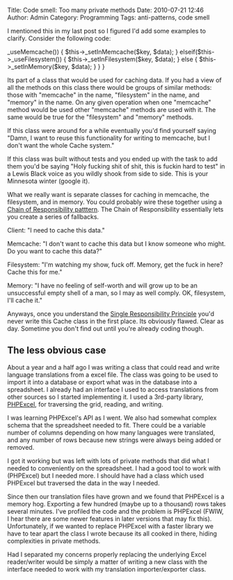 Title: Code smell: Too many private methods
Date: 2010-07-21 12:46
Author: Admin
Category: Programming
Tags: anti-patterns, code smell

I mentioned this in my last post so I figured I'd add some examples to
clarify. Consider the following code:

<div class="code php" markdown="1">
    <?class Cache {
        public function set($key, $data) {
            if($this->_useMemcache()) {
                $this->_setInMemcache($key, $data);
            } elseif($this->_useFilesystem()) {
                $this->_setInFilesystem($key, $data);
            } else {
                $this->_setInMemory($key, $data);
            }
        }
    }
</div>

Its part of a class that would be used for caching data. If you had a
view of all the methods on this class there would be groups of similar
methods: those with "memcache" in the name, "filesystem" in the name,
and "memory" in the name. On any given operation when one "memcache"
method would be used other "memcache" methods are used with it. The same
would be true for the "filesystem" and "memory" methods.

If this class were around for a while eventually you'd find yourself
saying "Damn, I want to reuse this functionality for writing to
memcache, but I don't want the whole Cache system."

If this class was built without tests and you ended up with the task to
add them you'd be saying "Holy fucking shit of shit, this is fuckin hard
to test" in a Lewis Black voice as you wildly shook from side to side.
This is your Minnesota winter (google it).

What we really want is separate classes for caching in memcache, the
filesystem, and in memory. You could probably wire these together using
a [Chain of Responsibility patttern][]. The Chain of Responsibility
essentially lets you create a series of fallbacks.

Client: "I need to cache this data."  

Memcache: "I don't want to cache this data but I know someone who might.
Do you want to cache this data?"  

Filesystem: "I'm watching my show, fuck off. Memory, get the fuck in
here? Cache this for me."  

Memory: "I have no feeling of self-worth and will grow up to be an
unsuccessful empty shell of a man, so I may as well comply. OK,
filesystem, I'll cache it."

Anyways, once you understand the [Single Responsibility Principle][]
you'd never write this Cache class in the first place. Its obviously
flawed. Clear as day. Sometime you don't find out until you're already
coding though.

## The less obvious case

About a year and a half ago I was writing a class that could read and
write language translations from a excel file. The class was going to be
used to import it into a database or export what was in the database
into a spreadsheet. I already had an interface I used to access
translations from other sources so I started implementing it. I used a
3rd-party library, [PHPExcel][], for traversing the grid, reading, and
writing.

I was learning PHPExcel's API as I went. We also had somewhat complex
schema that the spreadsheet needed to fit. There could be a variable
number of columns depending on how many languages were translated, and
any number of rows because new strings were always being added or
removed.

I got it working but was left with lots of private methods that did what
I needed to conveniently on the spreadsheet. I had a good tool to work
with (PHPExcel) but I needed more. I should have had a class which used
PHPExcel but traversed the data in the way I needed.

Since then our translation files have grown and we found that PHPExcel
is a memory hog. Exporting a few hundred (maybe up to a thousand) rows
takes several minutes. I've profiled the code and the problem is
PHPExcel (FWIW, I hear there are some newer features in later versions
that may fix this). Unfortunately, if we wanted to replace PHPExcel with
a faster library we have to tear apart the class I wrote because its all
cooked in there, hiding complexities in private methods.

Had I separated my concerns properly replacing the underlying Excel
reader/writer would be simply a matter of writing a new class with the
interface needed to work with my translation importer/exporter class.

[Chain of Responsibility patttern]: http://en.wikipedia.org/wiki/Chain-of-responsibility_pattern
[Single Responsibility Principle]: http://en.wikipedia.org/wiki/Single_responsibility_principle
[PHPExcel]: http://phpexcel.codeplex.com/
